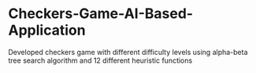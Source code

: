 # Checkers-Game-AI-Based-Application
Developed checkers game with different difficulty levels using alpha-beta tree search algorithm and 12 different heuristic functions
